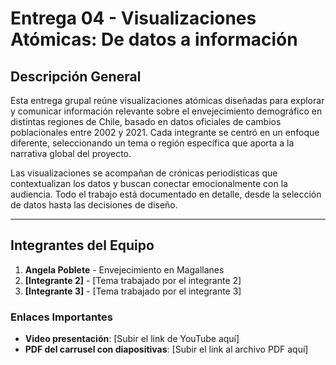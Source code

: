 # Entrega 04 - Visualizaciones Atómicas: De datos a información

## Descripción General

Esta entrega grupal reúne visualizaciones atómicas diseñadas para explorar y comunicar información relevante sobre el envejecimiento demográfico en distintas regiones de Chile, basado en datos oficiales de cambios poblacionales entre 2002 y 2021. Cada integrante se centró en un enfoque diferente, seleccionando un tema o región específica que aporta a la narrativa global del proyecto.

Las visualizaciones se acompañan de crónicas periodísticas que contextualizan los datos y buscan conectar emocionalmente con la audiencia. Todo el trabajo está documentado en detalle, desde la selección de datos hasta las decisiones de diseño.

---

## Integrantes del Equipo

1. **Angela Poblete** - Envejecimiento en Magallanes
2. **[Integrante 2]** - [Tema trabajado por el integrante 2]
3. **[Integrante 3]** - [Tema trabajado por el integrante 3]

### Enlaces Importantes

- **Video presentación**: [Subir el link de YouTube aquí]
- **PDF del carrusel con diapositivas**: [Subir el link al archivo PDF aquí]

